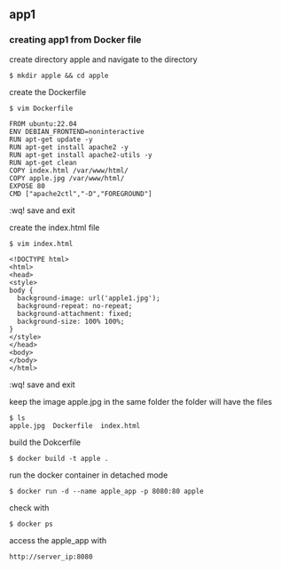 ## app1

### creating app1 from Docker file

create directory apple and navigate to the directory
```
$ mkdir apple && cd apple
```
create the Dockerfile
```
$ vim Dockerfile
```
```
FROM ubuntu:22.04
ENV DEBIAN_FRONTEND=noninteractive
RUN apt-get update -y
RUN apt-get install apache2 -y
RUN apt-get install apache2-utils -y
RUN apt-get clean
COPY index.html /var/www/html/
COPY apple.jpg /var/www/html/
EXPOSE 80
CMD ["apache2ctl","-D","FOREGROUND"]
```
:wq! save and exit

create the index.html file
```
$ vim index.html
```
```
<!DOCTYPE html>
<html>
<head>
<style>
body {
  background-image: url('apple1.jpg');
  background-repeat: no-repeat;
  background-attachment: fixed;
  background-size: 100% 100%;
}
</style>
</head>
<body>
</body>
</html>
```
:wq! save and exit

keep the image apple.jpg in the same folder
the folder will have the files
```
$ ls
apple.jpg  Dockerfile  index.html
```
build the Dokcerfile
```
$ docker build -t apple .
```
run the docker container in detached mode
```
$ docker run -d --name apple_app -p 8080:80 apple
```
check with 
```
$ docker ps
```
access the apple_app with
```
http://server_ip:8080
```



